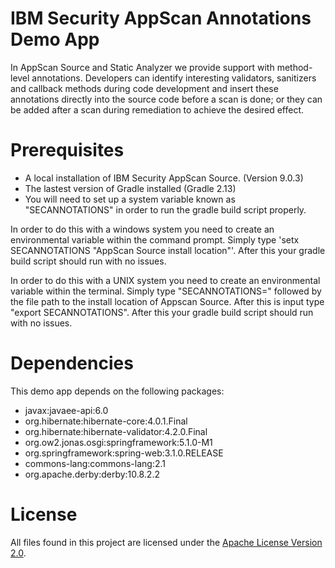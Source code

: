 # IBM Security AppScan Annotations Demo App

In AppScan Source and Static Analyzer we provide support with method-level
annotations. Developers can identify interesting validators, sanitizers and callback methods during code development
and insert these annotations directly into the source code before a scan is done;
or they can be added after a scan during remediation to achieve the desired effect.

# Prerequisites

- A local installation of IBM Security AppScan Source. (Version 9.0.3)
- The lastest version of Gradle installed (Gradle 2.13)
- You will need to set up a system variable known as "SECANNOTATIONS" in order to
run the gradle build script properly. 

In order to do this with a windows system you need to create an environmental variable within the command prompt. Simply type 'setx SECANNOTATIONS "AppScan Source install location"'. After this your gradle build script should run with no issues.

In order to do this with a UNIX system you need to create an environmental variable within the terminal. Simply type "SECANNOTATIONS=" followed by the file path to the install location of Appscan Source. After this is input type "export SECANNOTATIONS". After this your gradle build script should run with no issues. 

# Dependencies

This demo app depends on the following packages: 

* javax:javaee-api:6.0
* org.hibernate:hibernate-core:4.0.1.Final
* org.hibernate:hibernate-validator:4.2.0.Final
* org.ow2.jonas.osgi:springframework:5.1.0-M1
* org.springframework:spring-web:3.1.0.RELEASE
* commons-lang:commons-lang:2.1
* org.apache.derby:derby:10.8.2.2

# License

All files found in this project are licensed under the [Apache License Version 2.0](LICENSE).
